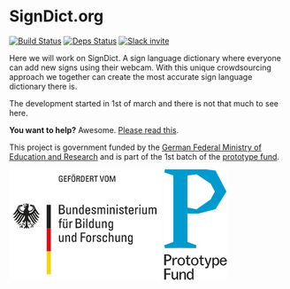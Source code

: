 # SignDict.org

[![Build Status](https://travis-ci.org/signdict/website.svg?branch=master)](https://travis-ci.org/signdict/website)
[![Deps Status](https://beta.hexfaktor.org/badge/all/github/signdict/website.svg)](https://beta.hexfaktor.org/github/signdict/website)
[![Slack invite](https://img.shields.io/badge/Slack-Invite-green.svg)](https://signdict-slack-invite.herokuapp.com/)

Here we will work on SignDict. A sign language dictionary
where everyone can add new signs using their webcam. With
this unique crowdsourcing approach we together can create
the most accurate sign language dictionary there is.

The development started in 1st of march and there is not
that much to see here.

**You want to help?** Awesome. [Please read this](https://github.com/signdict/website/wiki/Help-needed<Paste>).

This project is government funded by the [German Federal Ministry of Education and Research](http://bmbf.de)
and is part of the 1st batch of the [prototype fund](http://prototypefund.de).

![Logo of the German Federal Ministry of Education and Research](images/support-bmbf.png)
![Prototype Fund Logo](images/support-prototype.png)
